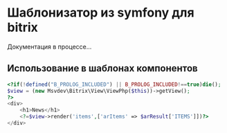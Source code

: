 # Шаблонизатор из symfony для bitrix

Документация в процессе...


## Использование в шаблонах компонентов

```php
<?if(!defined("B_PROLOG_INCLUDED") || B_PROLOG_INCLUDED!==true)die();
$view = (new Msvdev\Bitrix\View\ViewPhp($this))->getView();
?>
<div>
    <h1>News</h1>
    <?=$view->render('items',['arItems' => $arResult['ITEMS']])?>
</div>
```